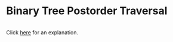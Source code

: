 # Binary Tree Postorder Traversal 

~~~java

~~~

Click [here](Explanation.md) for an explanation.

